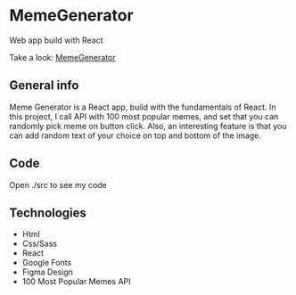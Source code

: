 # MemeGenerator

Web app build with React

Take a look: [MemeGenerator](https://memecustomgeneratorreact.netlify.app/)

## General info

Meme Generator is a React app, build with the fundamentals of React.
In this project, I call API with 100 most popular memes, and set that you can randomly pick meme on button click.
Also, an interesting feature is that you can add random text of your choice on top and bottom of the image.

## Code

Open ./src to see my code

## Technologies

* Html
* Css/Sass
* React
* Google Fonts
* Figma Design
* 100 Most Popular Memes API